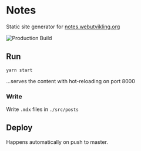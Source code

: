 # Notes

Static site generator for [notes.webutvikling.org](https://notes.webutvikling.org)

![Production Build](https://github.com/tomfa/notes/workflows/Production%20Build/badge.svg)

## Run

```
yarn start
```

...serves the content with hot-reloading on port 8000

### Write

Write `.mdx` files in `./src/posts`

## Deploy

Happens automatically on push to master.
